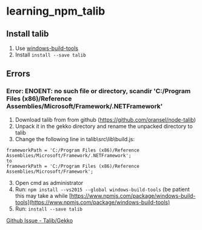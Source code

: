 # learning_npm_talib

## Install talib

1. Use [windows-build-tools](https://www.npmjs.com/package/windows-build-tools)
2. Install `install --save talib`

## Errors

### Error: ENOENT: no such file or directory, scandir 'C:/Program Files (x86)/Reference Assemblies/Microsoft/Framework/.NETFramework'


1. Download talib from from github (https://github.com/oransel/node-talib)
2. Unpack it in the gekko directory and rename the unpacked directory to talib
3. Change the following line in talib\src\lib\build.js:
```
frameworkPath = 'C:/Program Files (x86)/Reference Assemblies/Microsoft/Framework/.NETFramework';
to
frameworkPath = 'C:/Program Files (x86)/Reference Assemblies/Microsoft/Framework';
```
3. Open cmd as administrator
4. Run: `npm install --vs2015 --global windows-build-tools` (be patient this may take a while [https://www.npmjs.com/package/windows-build-tools](https://www.npmjs.com/package/windows-build-tools)
5. Run: `install --save talib`

[Github Issue - Talib/Gekko](https://github.com/askmike/gekko/issues/1934)
